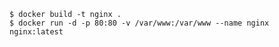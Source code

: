     $ docker build -t nginx .
    $ docker run -d -p 80:80 -v /var/www:/var/www --name nginx nginx:latest
